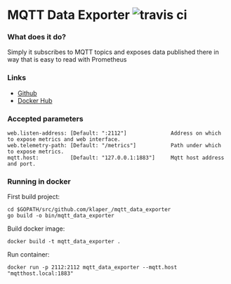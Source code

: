 # MQTT Data Exporter ![travis ci](https://travis-ci.org/klaper/mqtt_data_exporter.svg?branch=master)

### What does it do?

Simply it subscribes to MQTT topics and exposes data published there in way that is easy to read with Prometheus

### Links

- [Github](https://github.com/klaper/mqtt_data_exporter/)
- [Docker Hub](https://hub.docker.com/r/klaper/mqtt_data_exporter)

### Accepted parameters

```
web.listen-address: [Default: ":2112"] 				Address on which to expose metrics and web interface. 
web.telemetry-path: [Default: "/metrics"] 			Path under which to expose metrics.
mqtt.host:          [Default: "127.0.0.1:1883"] 	Mqtt host address and port.
```

### Running in docker

First build project:
```
cd $GOPATH/src/github.com/klaper_/mqtt_data_exporter
go build -o bin/mqtt_data_exporter
```
Build docker image:
```
docker build -t mqtt_data_exporter .
```
Run container:
```
docker run -p 2112:2112 mqtt_data_exporter --mqtt.host "mqtthost.local:1883"
```